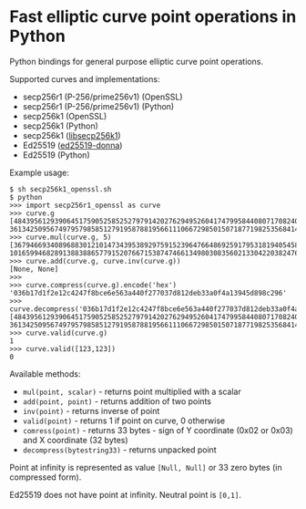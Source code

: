 Fast elliptic curve point operations in Python 
==================

Python bindings for general purpose elliptic curve point operations.

Supported curves and implementations:
* secp256r1 (P-256/prime256v1) (OpenSSL)
* secp256r1 (P-256/prime256v1) (Python)
* secp256k1 (OpenSSL)
* secp256k1 (Python)
* secp256k1 ([libsecp256k1](https://github.com/bitcoin-core/secp256k1))
* Ed25519 ([ed25519-donna](https://github.com/floodyberry/ed25519-donna))
* Ed25519 (Python)

Example usage:
```
$ sh secp256k1_openssl.sh
$ python
>>> import secp256r1_openssl as curve
>>> curve.g
[48439561293906451759052585252797914202762949526041747995844080717082404635286L, 36134250956749795798585127919587881956611106672985015071877198253568414405109L]
>>> curve.mul(curve.g, 5)
[36794669340896883012101473439538929759152396476648692591795318194054580155373L, 101659946828913883886577915207667153874746613498030835602133042203824767462820L]
>>> curve.add(curve.g, curve.inv(curve.g))
[None, None]
>>> 
>>> curve.compress(curve.g).encode('hex')
'036b17d1f2e12c4247f8bce6e563a440f277037d812deb33a0f4a13945d898c296'
>>> curve.decompress('036b17d1f2e12c4247f8bce6e563a440f277037d812deb33a0f4a13945d898c296'.decode('hex'))
[48439561293906451759052585252797914202762949526041747995844080717082404635286L, 36134250956749795798585127919587881956611106672985015071877198253568414405109L]
>>> curve.valid(curve.g)
1
>>> curve.valid([123,123])
0
```

Available methods:
- `mul(point, scalar)` - returns point multiplied with a scalar
- `add(point, point)` - returns addition of two points
- `inv(point)` - returns inverse of point
- `valid(point)` - returns 1 if point on curve, 0 otherwise
- `comress(point)` - returns 33 bytes - sign of Y coordinate (0x02 or 0x03) and X coordinate (32 bytes)
- `decompress(bytestring33)` - returns unpacked point

Point at infinity is represented as value `[Null, Null]` or 33 zero bytes (in compressed form).

Ed25519 does not have point at infinity. Neutral point is `[0,1]`.
